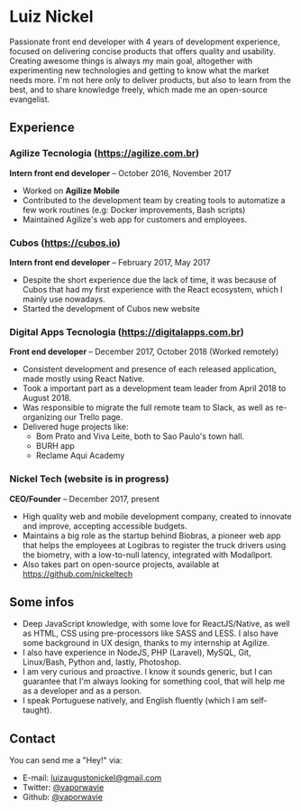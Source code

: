 # Luiz Nickel

Passionate front end developer with 4 years of development experience, focused on delivering concise products that offers quality and usability. Creating awesome things is always my main goal, altogether with experimenting new technologies and getting to know what the market needs more. I'm not here only to deliver products, but also to learn from the best, and to share knowledge freely, which made me an open-source evangelist.

## Experience

### Agilize Tecnologia (https://agilize.com.br)

**Intern front end developer** – October 2016, November 2017

* Worked on **Agilize Mobile**
* Contributed to the development team by creating tools to automatize a few work routines (e.g: Docker improvements, Bash scripts)
* Maintained Agilize's web app for customers and employees.

### Cubos (https://cubos.io)

**Intern front end developer** – February 2017, May 2017

* Despite the short experience due the lack of time, it was because of Cubos that had my first experience with the React ecosystem, which I mainly use nowadays.
* Started the development of Cubos new website

### Digital Apps Tecnologia (https://digitalapps.com.br)

**Front end developer** – December 2017, October 2018 (Worked remotely)

* Consistent development and presence of each released application, made mostly using React Native.
* Took a important part as a development team leader from April 2018 to August 2018.
* Was responsible to migrate the full remote team to Slack, as well as re-organizing our Trello page.
* Delivered huge projects like: 
  * Bom Prato and Viva Leite, both to Sao Paulo's town hall.
  * BURH app
  * Reclame Aqui Academy

### Nickel Tech (website is in progress)

**CEO/Founder** – December 2017, present

* High quality web and mobile development company, created to innovate and improve, accepting accessible budgets.
* Maintains a big role as the startup behind Biobras, a pioneer web app that helps the employees at Logibras to register the truck drivers using the biometry, with a low-to-null latency, integrated with Modallport.
* Also takes part on open-source projects, available at https://github.com/nickeltech

## Some infos

* Deep JavaScript knowledge, with some love for ReactJS/Native, as well as HTML, CSS using pre-processors like SASS and LESS. I also have some background in UX design, thanks to my internship at Agilize.
* I also have experience in NodeJS, PHP (Laravel), MySQL, Git, Linux/Bash, Python and, lastly, Photoshop.
* I am very curious and proactive. I know it sounds generic, but I can guarantee that I'm always looking for something cool, that will help me as a developer and as a person.
* I speak Portuguese natively, and English fluently (which I am self-taught).

## Contact

You can send me a "Hey!" via:

* E-mail: luizaugustonickel@gmail.com
* Twitter: [@vaporwavie](https://twitter.com/vaporwavie)
* Github: [@vaporwavie](https://github.com/vaporwavie)

